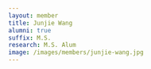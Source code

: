 ```yaml
---
layout: member
title: Junjie Wang 
alumni: true
suffix: M.S.
research: M.S. Alum
image: /images/members/junjie-wang.jpg
---
```


